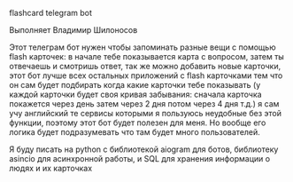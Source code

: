 flashcard telegram bot

Выполняет Владимир Шилоносов

Этот телеграм бот нужен чтобы запоминать разные вещи с помощью
flash карточек: в начале тебе показывается карта с вопросом, 
затем ты отвечаешь и смотришь ответ, так же можно добавить 
новые карточки, этот бот лучше всех остальных приложений с flash 
карточками тем что он сам будет подбирать когда какие карточки
тебе показывать (у каждой карточки будет своя кривая забывания:
сначала карточка покажется через день затем через 2 дня потом
через 4 дня т.д.) 
я сам учу английский те сервисы которыми я пользуюсь неудобные
без этой функции, поэтому этот бот будет полезен для меня. Но 
вообще его логика будет подразумевать что там будет много 
пользователей.

Я буду писать на python с библиотекой aiogram для ботов, 
библиотеку asincio для асинхронной работы, и SQL для хранения 
информации о людях и их карточках